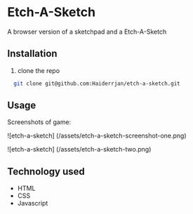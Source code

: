 
# Etch-A-Sketch

A browser version of a sketchpad and a Etch-A-Sketch

## Installation

1. clone the repo 

```bash
  git clone git@github.com:Haiderrjan/etch-a-sketch.git

```

## Usage

Screenshots of game:

![etch-a-sketch] (/assets/etch-a-sketch-screenshot-one.png)

![etch-a-sketch] (/assets/etch-a-sketch-two.png)


## Technology used 

- HTML
- CSS
- Javascript


